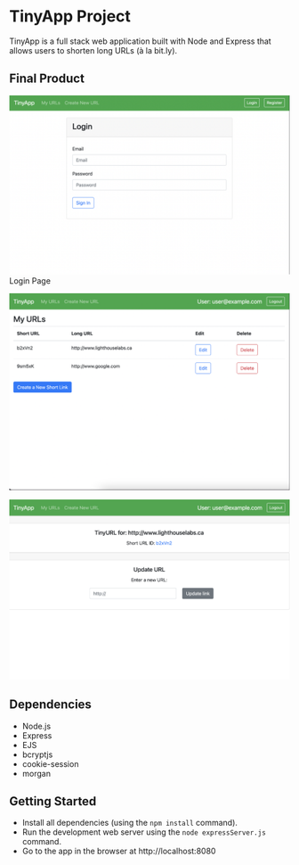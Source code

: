 # TinyApp Project

TinyApp is a full stack web application built with Node and Express that allows users to shorten long URLs (à la bit.ly).

## Final Product

!["Tinyapp Login Page"](docs/TinyAppLoginPage.png)
Login Page

!["Tinyapp Main Page"](docs/TinyAppMainPage.png)


!["Tinyapp Update Page"](docs/TinyAppUpdatePage.png)

## Dependencies

- Node.js
- Express
- EJS
- bcryptjs
- cookie-session
- morgan

## Getting Started

- Install all dependencies (using the `npm install` command).
- Run the development web server using the `node expressServer.js` command.
- Go to the app in the browser at http://localhost:8080